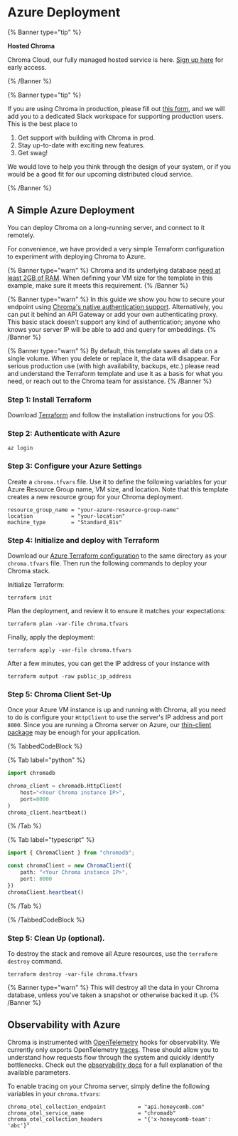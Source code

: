 # Azure Deployment

{% Banner type="tip" %}

**Hosted Chroma**

Chroma Cloud, our fully managed hosted service is here. [Sign up here](https://trychroma.com/signup) for early access.

{% /Banner %}

{% Banner type="tip" %}

If you are using Chroma in production, please fill out [this form](https://airtable.com/appqd02UuQXCK5AuY/pagr1D0NFQoNpUpNZ/form), and we will add you to a dedicated Slack workspace for supporting production users.
This is the best place to

1. Get support with building with Chroma in prod.
2. Stay up-to-date with exciting new features.
3. Get swag!

We would love to help you think through the design of your system, or if you would be a good fit for our upcoming distributed cloud service.

{% /Banner %}

## A Simple Azure Deployment

You can deploy Chroma on a long-running server, and connect to it
remotely.

For convenience, we have
provided a very simple Terraform configuration to experiment with
deploying Chroma to Azure.

{% Banner type="warn" %}
Chroma and its underlying database [need at least 2GB of RAM](./performance#results-summary). When defining your VM size for the template in this example, make sure it meets this requirement.
{% /Banner %}

{% Banner type="warn" %}
In this guide we show you how to secure your endpoint using [Chroma's
native authentication support](./azure#authentication-with-azure). Alternatively, you can put it behind
an API Gateway or add your own
authenticating proxy. This basic stack doesn't support any kind of authentication;
anyone who knows your server IP will be able to add and query for
embeddings.
{% /Banner %}

{% Banner type="warn" %}
By default, this template saves all data on a single
volume. When you delete or replace it, the data will disappear. For
serious production use (with high availability, backups, etc.) please
read and understand the Terraform template and use it as a basis
for what you need, or reach out to the Chroma team for assistance.
{% /Banner %}

### Step 1: Install Terraform

Download [Terraform](https://developer.hashicorp.com/terraform/install?product_intent=terraform) and follow the installation instructions for you OS.

### Step 2: Authenticate with Azure

```terminal
az login
```

### Step 3: Configure your Azure Settings

Create a `chroma.tfvars` file. Use it to define the following variables for your Azure Resource Group name, VM size, and location. Note that this template creates a new resource group for your Chroma deployment.

```text
resource_group_name = "your-azure-resource-group-name"
location            = "your-location"
machine_type        = "Standard_B1s"
```

### Step 4: Initialize and deploy with Terraform

Download our [Azure Terraform configuration](https://github.com/chroma-core/chroma/blob/main/deployments/azure/main.tf) to the same directory as your `chroma.tfvars` file. Then run the following commands to deploy your Chroma stack.

Initialize Terraform:
```terminal
terraform init
```

Plan the deployment, and review it to ensure it matches your expectations:
```terminal
terraform plan -var-file chroma.tfvars
```

Finally, apply the deployment:
```terminal
terraform apply -var-file chroma.tfvars
```

After a few minutes, you can get the IP address of your instance with
```terminal
terraform output -raw public_ip_address
```

### Step 5: Chroma Client Set-Up

Once your Azure VM instance is up and running with Chroma, all
you need to do is configure your `HttpClient` to use the server's IP address and port
`8000`. Since you are running a Chroma server on Azure, our [thin-client package](/production/chroma-server/python-thin-client) may be enough for your application.

{% TabbedCodeBlock %}

{% Tab label="python" %}

```python
import chromadb

chroma_client = chromadb.HttpClient(
    host="<Your Chroma instance IP>",
    port=8000
)
chroma_client.heartbeat()
```

{% /Tab %}

{% Tab label="typescript" %}

```typescript
import { ChromaClient } from "chromadb";

const chromaClient = new ChromaClient({
    path: "<Your Chroma instance IP>",
    port: 8000
})
chromaClient.heartbeat()
```

{% /Tab %}

{% /TabbedCodeBlock %}

### Step 5: Clean Up (optional).

To destroy the stack and remove all Azure resources, use the `terraform destroy` command.

```shell
terraform destroy -var-file chroma.tfvars
```

{% Banner type="warn" %}
This will destroy all the data in your Chroma database,
unless you've taken a snapshot or otherwise backed it up.
{% /Banner %}

## Observability with Azure

Chroma is instrumented with [OpenTelemetry](https://opentelemetry.io/) hooks for observability. We currently only exports OpenTelemetry [traces](https://opentelemetry.io/docs/concepts/signals/traces/). These should allow you to understand how requests flow through the system and quickly identify bottlenecks. Check out the [observability docs](../administration/observability) for a full explanation of the available parameters.

To enable tracing on your Chroma server, simply define the following variables in your `chroma.tfvars`:

```text
chroma_otel_collection_endpoint          = "api.honeycomb.com"
chroma_otel_service_name                 = "chromadb"
chroma_otel_collection_headers           = "{'x-honeycomb-team': 'abc'}"
```
